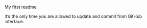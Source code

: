 My first readme






It’s the only time you are allowed to update and commit from GitHub interface.

